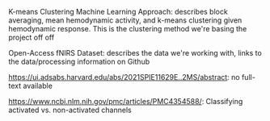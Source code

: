 K-means Clustering Machine Learning Approach: describes block averaging, mean hemodynamic activity, and k-means clustering given hemodynamic response. This is the clustering method we're basing the project off off

Open-Access fNIRS Dataset: describes the data we're working with, links to the data/processing information on Github

https://ui.adsabs.harvard.edu/abs/2021SPIE11629E..2MS/abstract: no full-text available

https://www.ncbi.nlm.nih.gov/pmc/articles/PMC4354588/: Classifying activated vs. non-activated channels